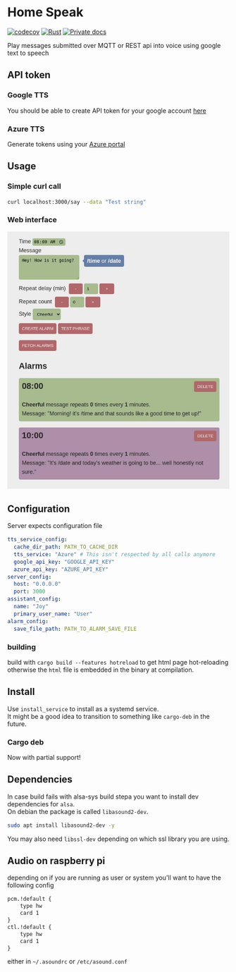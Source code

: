 # Home Speak

[![codecov](https://codecov.io/gh/dmweis/home_speak/branch/main/graph/badge.svg)](https://codecov.io/gh/dmweis/home_speak)
[![Rust](https://github.com/dmweis/home_speak/workflows/Rust/badge.svg)](https://github.com/dmweis/home_speak/actions)
[![Private docs](https://github.com/dmweis/home_speak/workflows/Deploy%20Docs%20to%20GitHub%20Pages/badge.svg)](https://davidweis.dev/home_speak/home_speak/index.html)

Play messages submitted over MQTT or REST api into voice using google text to speech

## API token

### Google TTS

You should be able to create API token for your google account [here](https://console.developers.google.com/apis/credentials)

### Azure TTS

Generate tokens using your [Azure portal](https://portal.azure.com)

## Usage

### Simple curl call

```bash
curl localhost:3000/say --data "Test string"
```

### Web interface

![Image of web interface](images/web_interface.jpeg)

## Configuration

Server expects configuration file

```yaml
tts_service_config:
  cache_dir_path: PATH_TO_CACHE_DIR
  tts_service: "Azure" # This isn't respected by all calls anymore
  google_api_key: "GOOGLE_API_KEY"
  azure_api_key: "AZURE_API_KEY"
server_config:
  host: "0.0.0.0"
  port: 3000
assistant_config:
  name: "Joy"
  primary_user_name: "User"
alarm_config:
  save_file_path: PATH_TO_ALARM_SAVE_FILE
```

### building

build with `cargo build --features hotreload` to get html page hot-reloading otherwise the `html` file is embedded in the binary at compilation.  

## Install

Use `install_service` to install as a systemd service.  
It might be a good idea to transition to something like `cargo-deb` in the future.  

### Cargo deb

Now with partial support!

## Dependencies

In case build fails with alsa-sys build stepa you want to install dev dependencies for `alsa`.  
On debian the package is called `libasound2-dev`.  

```bash
sudo apt install libasound2-dev -y
```

You may also need `libssl-dev` depending on which ssl library you are using.


## Audio on raspberry pi

depending on if you are running as user or system you'll want to have the following config

```shell
pcm.!default {
    type hw
    card 1
}
ctl.!default {
    type hw
    card 1
}
```

either in `~/.asoundrc` or `/etc/asound.conf`

